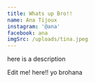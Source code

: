 ```yaml
---
title: Whats up Bro!!
name: Ana Tijoux
instagram: '@ana'
facebook: ana
imgSrc: /uploads/tina.jpeg
---
```



here is a description

Edit me! here!!  yo brohana
